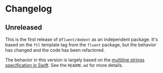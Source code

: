 # Changelog

## Unreleased

This is the first release of `@fluent/dedent` as an independent package. It's
based on the `ftl` template tag from the `fluent` package, but the behavior
has changed and the code has been refactored.

The behavior in this version is largely based on the [multiline strings
specification in Swift][1]. See the `README.md` for more details.

[1]: https://docs.swift.org/swift-book/LanguageGuide/StringsAndCharacters.html
